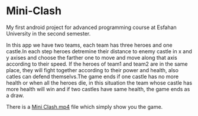 # Mini-Clash
My first android project for advanced programming course at Esfahan University in the second semester.

In this app we have two teams, each team has three heroes and one castle.In each step heroes detremine their distance to enemy castle in x and y axises and choose the farther one to move and move along that axis according to their speed. If the heroes of team1 and team2 are in the same place, they will fight together according to their power and health, also catles can defend themselvs.The game ends if one castle has no more health or when all the heroes die, in this situation the team whose castle has more health will win and if two castles have same health, the game ends as a draw. 

There is a [Mini Clash.mp4](https://github.com/Mohammad-Es0281/Mini-Clash/raw/main/Mini%20Clash.mp4) file which simply show you the game.

